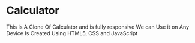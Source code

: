 # Calculator
This Is A Clone Of Calculator and is fully responsive We can Use it on Any Device Is Created Using HTML5, CSS and JavaScript
